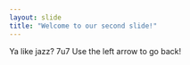 ```yaml
---
layout: slide
title: "Welcome to our second slide!"
---
```

Ya like jazz? 7u7
Use the left arrow to go back!
